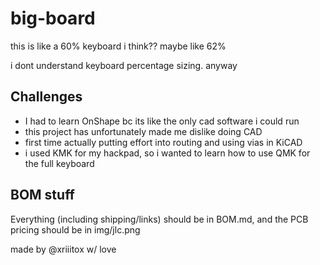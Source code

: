 # big-board

this is like a 60% keyboard i think?? maybe like 62%

i dont understand keyboard percentage sizing. anyway

## Challenges
* I had to learn OnShape bc its like the only cad software i could run
* this project has unfortunately made me dislike doing CAD
* first time actually putting effort into routing and using vias in KiCAD
* i used KMK for my hackpad, so i wanted to learn how to use QMK for the full keyboard

## BOM stuff
Everything (including shipping/links) should be in BOM.md, and the PCB pricing should be in img/jlc.png

made by @xriiitox w/ love 
